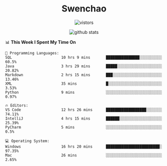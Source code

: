 <h1 align="center">Swenchao</h3>

<p align="center">
  <img src="https://visitor-badge.glitch.me/badge?page_id=Swenchao" alt="vistors" />
</p>

<p align="center">
  <img src="https://github-readme-stats.vercel.app/api?username=Swenchao&count_private=true&show_icons=true&theme=vue-dark&hide_title=true" alt="github stats" />
</p>

<!--START_SECTION:waka-->
📊 **This Week I Spent My Time On** 

```text
💬 Programming Languages: 
SQL                      10 hrs 9 mins       ███████████████░░░░░░░░░░   60.5% 
Java                     3 hrs 29 mins       █████░░░░░░░░░░░░░░░░░░░░   20.82% 
Markdown                 2 hrs 15 mins       ███░░░░░░░░░░░░░░░░░░░░░░   13.46% 
XML                      35 mins             █░░░░░░░░░░░░░░░░░░░░░░░░   3.53% 
Python                   9 mins              ░░░░░░░░░░░░░░░░░░░░░░░░░   0.97%

🔥 Editors: 
VS Code                  12 hrs 26 mins      ██████████████████░░░░░░░   74.11% 
IntelliJ                 4 hrs 15 mins       ██████░░░░░░░░░░░░░░░░░░░   25.39% 
PyCharm                  5 mins              ░░░░░░░░░░░░░░░░░░░░░░░░░   0.5%

💻 Operating System: 
Windows                  16 hrs 20 mins      ████████████████████████░   97.35% 
Mac                      26 mins             ░░░░░░░░░░░░░░░░░░░░░░░░░   2.65%

```


<!--END_SECTION:waka-->
